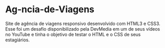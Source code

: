 # Ag-ncia-de-Viagens
Site de agência de viagens responsivo desenvolvido com HTML3 e CSS3. Esse foi um desafio disponibilizado pela DevMedia em um de seus vídeos no YouTube e tinha o objetivo de testar o HTML e o CSS de seus estagiários.
